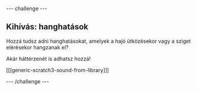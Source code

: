 --- challenge ---

## Kihívás: hanghatások

Hozzá tudsz adni hanghatásokat, amelyek a hajó ütközésekor vagy a sziget elérésekor hangzanak el?

Akár háttérzenét is adhatsz hozzá!

[[[generic-scratch3-sound-from-library]]]

--- /challenge ---